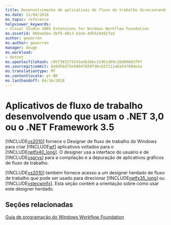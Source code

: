 ```yaml
---
title: Desenvolvimento de aplicativos de fluxo de trabalho direcionando o .NET 3.0 ou 3.5 do .NET Framework | Microsoft Docs
ms.date: 11/04/2016
ms.topic: reference
helpviewer_keywords:
- Visual Studio 2005 Extensions for Windows Workflow Foundation
ms.assetid: b60aadee-3bf9-48c3-b2eb-4d5524e927ad
author: gewarren
ms.author: gewarren
manager: douge
ms.workload:
- dotnet
ms.openlocfilehash: c95f383573241edb2bbc31961d60c16d06b03f9f
ms.sourcegitcommit: 6a9d5bd75e50947659fd6c837111a6a547884e2a
ms.translationtype: MT
ms.contentlocale: pt-BR
ms.lasthandoff: 04/16/2018
---
```

# <a name="developing-workflow-applications-targeting-the-net-30-or-net-35-framework"></a>Aplicativos de fluxo de trabalho desenvolvendo que usam o .NET 3,0 ou o .NET Framework 3.5
[!INCLUDE[vs2010](../misc/includes/vs2010_md.md)] fornece o Designer de fluxo de trabalho do Windows para criar [!INCLUDE[wf](../workflow-designer/includes/wf_md.md)] aplicativos voltados para o [!INCLUDE[netfx40_long](../workflow-designer/includes/netfx40_long_md.md)]. O designer usa a interface do usuário e de [!INCLUDE[vsprvs](../code-quality/includes/vsprvs_md.md)] para a compilação e a depuração de aplicativos gráficos de fluxo de trabalho.

 [!INCLUDE[vs2010](../misc/includes/vs2010_md.md)] também fornece acesso a um designer herdado de fluxo de trabalho que pode ser usado para direcionar [!INCLUDE[netfx35_long](../workflow-designer/includes/netfx35_long_md.md)] ou [!INCLUDE[vstecwinfx](../workflow-designer/includes/vstecwinfx_md.md)]. Esta seção contém a orientação sobre como usar este designer herdado.

## <a name="related-sections"></a>Seções relacionadas
 [Guia de programação do Windows Workflow Foundation](http://go.microsoft.com/fwlink?LinkID=65012)